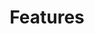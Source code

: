 ---
title: Features
rows:
  - title: Simple, Clean and Modern Design.
    description: Lorem ipsum dolor sit amet, ea eum labitur scripserit, illum complectitur deterruisset at pro. Odio quaeque reformidans est eu, expetendis intellegebat has ut, viderer invenire ut his. Has molestie percipit an. Falli volumus efficiantur sed id, ad vel noster propriae. Ius ut etiam vivendo, graeci iudicabit constituto at mea. No soleat fabulas prodesset vel, ut quo solum dicunt. Nec et amet vidisse mentitum. Cibo mutat nulla ei eam.
    description_position: right
    image: feature-image-1.png
    name: design
  - title: Fully Responsive.
    description: Aenean condimentum, lacus sit amet luctus lobortis, dolores et quas molestias excepturi enim tellus ultrices elit, amet consequat enim elit noneas sit amet luctu. Quis nostrum exercitationem ullam corporis suscipit laboriosam.Our library is continually refreshed with the latest on web technology so you'll never fall behind. Quis nostrum exercitationem ullam corporis suscipit laboriosam.
    description_position: left
    image: feature-image-2.png
    name: responsive
  - title: Cross-Browser Compatible.
    description: Lorem ipsum dolor sit amet, ea eum labitur scripserit, illum complectitur deterruisset at pro. Odio quaeque reformidans est eu, expetendis intellegebat has ut, viderer invenire ut his. Has molestie percipit an. Falli volumus efficiantur sed id, ad vel noster propriae. Ius ut etiam vivendo, graeci iudicabit constituto at mea. No soleat fabulas prodesset vel, ut quo solum dicunt. Nec et amet vidisse mentitum. Cibo mutat nulla ei eam.
    description_position: right
    image: feature-image-3.png
    name: cross-browser
  - title: Video Support.
    description: Aenean condimentum, lacus sit amet luctus lobortis, dolores et quas molestias excepturi enim tellus ultrices elit, amet consequat enim elit noneas sit amet luctu. Quis nostrum exercitationem ullam corporis suscipit laboriosam.Our library is continually refreshed with the latest on web technology so you'll never fall behind. Quis nostrum exercitationem ullam corporis suscipit laboriosam.
    description_position: left
    video: http://player.vimeo.com/video/14592941
    name: video
---